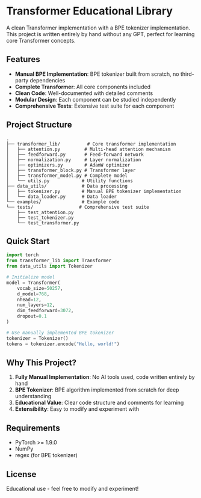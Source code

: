 # Transformer Educational Library

A clean Transformer implementation with a BPE tokenizer implementation. This project is written entirely by hand without any GPT, perfect for learning core Transformer concepts.

## Features

- **Manual BPE Implementation**: BPE tokenizer built from scratch, no third-party dependencies
- **Complete Transformer**: All core components included
- **Clean Code**: Well-documented with detailed comments
- **Modular Design**: Each component can be studied independently
- **Comprehensive Tests**: Extensive test suite for each component

## Project Structure

```
.
├── transformer_lib/          # Core transformer implementation
│   ├── attention.py         # Multi-head attention mechanism
│   ├── feedforward.py       # Feed-forward network
│   ├── normalization.py     # Layer normalization
│   ├── optimizers.py        # AdamW optimizer
│   ├── transformer_block.py # Transformer layer
│   ├── transformer_model.py # Complete model
│   └── utils.py            # Utility functions
├── data_utils/             # Data processing
│   ├── tokenizer.py        # Manual BPE tokenizer implementation
│   └── data_loader.py      # Data loader
└── examples/               # Example code
└── tests/                 # Comprehensive test suite
    ├── test_attention.py
    ├── test_tokenizer.py
    └── test_transformer.py
```

## Quick Start

```python
import torch
from transformer_lib import Transformer
from data_utils import Tokenizer

# Initialize model
model = Transformer(
    vocab_size=50257,
    d_model=768,
    nhead=12,
    num_layers=12,
    dim_feedforward=3072,
    dropout=0.1
)

# Use manually implemented BPE tokenizer
tokenizer = Tokenizer()
tokens = tokenizer.encode("Hello, world!")
```

## Why This Project?

1. **Fully Manual Implementation**: No AI tools used, code written entirely by hand
2. **BPE Tokenizer**: BPE algorithm implemented from scratch for deep understanding
3. **Educational Value**: Clear code structure and comments for learning
4. **Extensibility**: Easy to modify and experiment with

## Requirements

- PyTorch >= 1.9.0
- NumPy
- regex (for BPE tokenizer)

## License

Educational use - feel free to modify and experiment!